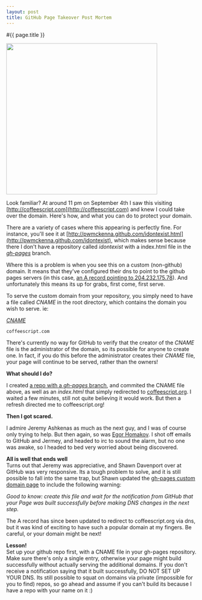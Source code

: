 ```yaml
---
layout: post
title: GitHub Page Takeover Post Mortem
---
```


#{{ page.title }}

<img src='../../../images/gh-pages.png' style="width:400px;"></img>

Look familiar? At around 11 pm on September 4th I saw this visiting [http://coffeescript.com](http://coffeescript.com) and knew I could take over the domain. Here's how, and what you can do to protect your domain.


There are a variety of cases where this appearing is perfectly fine. For instance, you'll see it at [http://pwmckenna.github.com/idontexist.html](http://pwmckenna.github.com/idontexist), which makes sense because there I don't have a repository called <i>idontexist</i> with a index.html file in the <a href="http://pages.github.com"><i>gh-pages</i></a> branch.

Where this is a problem is when you see this on a custom (non-github) domain. It means that they've configured their dns to point to the github pages servers (in this case, <a href="https://help.github.com/articles/my-custom-domain-isn-t-working">an A record pointing to 204.232.175.78</a>). And unfortunately this means its up for grabs, first come, first serve.

To serve the custom domain from your repository, you simply need to have a file called <i>CNAME</i> in the root directory, which contains the domain you wish to serve. ie: 

<a href="https://raw.github.com/pwmckenna/coffeescript.com/master/CNAME"><i>CNAME</i></a>  
```
coffeescript.com
```

There's currently no way for GitHub to verify that the creator of the <i>CNAME</i> file is the administrator of the domain, so its possible for anyone to create one. In fact, if you do this before the administrator creates their <i>CNAME</i> file, your page will continue to be served, rather than the owners! 

__What should I do?__

I created [a repo with a <i>gh-pages</i> branch](https://github.com/pwmckenna/coffeescript.com/tree/gh-pages), and commited the CNAME file above, as well as an <i>index.html</i> that simply redirected to <a href="http://coffeescript.org">coffeescript.org</a>. I waited a few minutes, still not quite believing it would work. But then a refresh directed me to coffeescript.org!

__Then I got scared.__

I admire Jeremy Ashkenas as much as the next guy, and I was of course only trying to help. But then again, so was <a href="http://arstechnica.com/business/2012/03/hacker-commandeers-github-to-prove-vuln-in-ruby/">Egor Homakov</a>. I shot off emails to GitHub and Jermey, and headed to irc to sound the alarm, but no one was awake, so I headed to bed very worried about being discovered. 

__All is well that ends well__  
Turns out that Jeremy was appreciative, and Shawn Davenport over at GitHub was very responsive. Its a tough problem to solve, and it is still possible to fall into the same trap, but Shawn updated the [gh-pages custom domain page](https://help.github.com/articles/setting-up-a-custom-domain-with-pages) to include the following warning:

*Good to know: create this file and wait for the notification from GitHub that your Page was built successfully before making DNS changes in the next step.*

The A record has since been updated to redirect to coffeescript.org via dns, but it was kind of exciting to have such a popular domain at my fingers. Be careful, or your domain might be next!

__Lesson!__  
Set up your github repo first, with a CNAME file in your gh-pages repository. Make sure there's only a single entry, otherwise your page might build successfully without actually serving the additional domains. If you don't receive a notification saying that it built successfully, DO NOT SET UP YOUR DNS. Its still possible to squat on domains via private (impossible for you to find) repos, so go ahead and assume if you can't build its because I have a repo with your name on it :)

